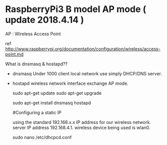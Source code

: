  # RaspberryPi3 B model AP mode ( update 2018.4.14 )
 
 AP : Wireless Access Point
 
 ref http://www.raspberrypi.org/documentation/configuration/wireless/access-point.md
 
 What is dnsmasq & hostapd??
 
 - dnsmasq
  Under 1000 client local network use simply DHCP/DNS server.
  
 - hostapd
  wireless network interface exchange AP mode.
  
    sudo apt-get update 
    sudo apt-get upgrade
    
    sudo apt-get install dnsmasq hostapd
    
   #Configuring a static IP
    
    using the standard 192.168.x.x IP address for our wireless network.
    server IP address 192.168.4.1. wireless device being used is wlan0.
    
    sudo nano /etc/dhcpcd.conf
    
    
    
